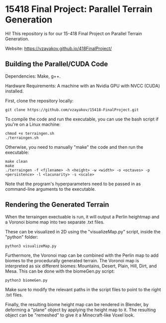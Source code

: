 # 15418 Final Project: Parallel Terrain Generation
Hi! This repository is for our 15-418 Final Project on Parallel Terrain Generation.

Website: https://vzayakov.github.io/418FinalProject/

## Building the Parallel/CUDA Code
Dependencies: Make, g++.

Hardware Requirements: A machine with an Nvidia GPU with NVCC (CUDA) installed.

First, clone the repository locally:
```
git clone https://github.com/vzayakov/15418-FinalProject.git
```
To compile the code and run the executable, you can use the bash script if you're on a Linux machine:
```
chmod +x terraingen.sh
./terraingen.sh
```
Otherwise, you need to manually "make" the code and then run the executable:
```
make clean
make
./terraingen -f <filename> -h <height> -w <width> -o <octaves> -p <persistence> -l <lacunarity> -s <scale>
```
Note that the program's hyperparameters need to be passed in as command-line arguments to the executable.

## Rendering the Generated Terrain
When the terraingen exectuable is run, it will output a Perlin heightmap and a Voronoi biome map into two separate .txt files.

These can be visualized in 2D using the "visualizeMap.py" script, inside the "python" folder:
```
python3 visualizeMap.py
```
Furthermore, the Voronoi map can be combined with the Perlin map to add biomes to the procedurally generated terrain. The Voronoi map is interpreted as six different biomes: Mountains, Desert, Plain, Hill, Dirt, and Mesa. This can be done with the biomeGen.py script:
```
python3 biomeGen.py
```
Make sure to modify the relevant paths in the script files to point to the right .txt files.

Finally, the resulting biome height map can be rendered in Blender, by deforming a "plane" object by applying the height map to it. The resulting object can be "remeshed" to give it a Minecraft-like Voxel look.

